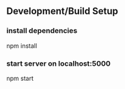 ## Development/Build Setup

### install dependencies
npm install

### start server on localhost:5000
npm start

